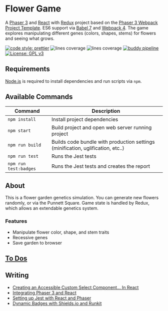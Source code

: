 # Flower Game

A [Phaser 3](https://phaser.io/) and [React](https://reactjs.org/) with [Redux](https://redux.js.org/) project based on the [Phaser 3 Webpack Project Template](https://github.com/photonstorm/phaser3-project-template). ES6 support via [Babel 7](https://babeljs.io/) and [Webpack 4](https://webpack.js.org/). The game explores manipulating different genes (colors, shapes, stems) for flowers and seeing what grows.

[![code style: prettier](https://img.shields.io/badge/code_style-prettier-ff69b4.svg?style=flat)](https://github.com/prettier/prettier)
![lines coverage](https://img.shields.io/endpoint?url=https%3A%2F%2Funtitled-noopow1jds3m.runkit.sh%2F%3Ftype%3Dlines)
![lines coverage](https://img.shields.io/endpoint?url=https%3A%2F%2Funtitled-noopow1jds3m.runkit.sh%2F%3Ftype%3Dstatements)
[![buddy pipeline](https://app.buddy.works/nodes777/flower-game-phaser3/pipelines/pipeline/201190/badge.svg?token=c7fd071bbd4bd27e04ca1a107e5f3461bbb7da639ef6fca86b0895a41ac150d7 "buddy pipeline")](https://app.buddy.works/nodes777/flower-game-phaser3/pipelines/pipeline/201190)
[![License: GPL v3](https://img.shields.io/badge/License-GPLv3-blue.svg)](https://www.gnu.org/licenses/gpl-3.0)

## Requirements

[Node.js](https://nodejs.org) is required to install dependencies and run scripts via `npm`.

## Available Commands

| Command               | Description                                                                     |
| --------------------- | ------------------------------------------------------------------------------- |
| `npm install`         | Install project dependencies                                                    |
| `npm start`           | Build project and open web server running project                               |
| `npm run build`       | Builds code bundle with production settings (minification, uglification, etc..) |
| `npm run test`        | Runs the Jest tests                                                             |
| `npm run test:badges` | Runs the Jest tests and creates the report                                      |

## About

This is a flower garden genetics simulation. You can generate new flowers randomly, or via the Punnett Square. Game state is handled by Redux, which allows an extendable genetics system.

### Features

-   Manipulate flower color, shape, and stem traits
-   Recessive genes
-   Save garden to browser

## [To Dos](https://github.com/nodes777/flower-game-phaser3/blob/master/TODO.md)

## Writing

-   [Creating an Accessible Custom Select Component… In React](https://medium.com/@Tnodes/integrating-react-and-phaser-3-tutorial-eb96717d4a9d?source=friends_link&sk=0f1d5f2e456584b0cc6fc5c785394b56)
-   [Integrating Phaser 3 and React](https://medium.com/@Tnodes/integrating-react-and-phaser-3-tutorial-eb96717d4a9d)
-   [Setting up Jest with React and Phaser](https://medium.com/@Tnodes/setting-up-jest-with-react-and-phaser-422b174ec87e)
-   [Dynamic Badges with Shields.io and Runkit](https://medium.com/@Tnodes/dynamic-badges-with-shields-io-and-runkit-9e80283f1b47)
